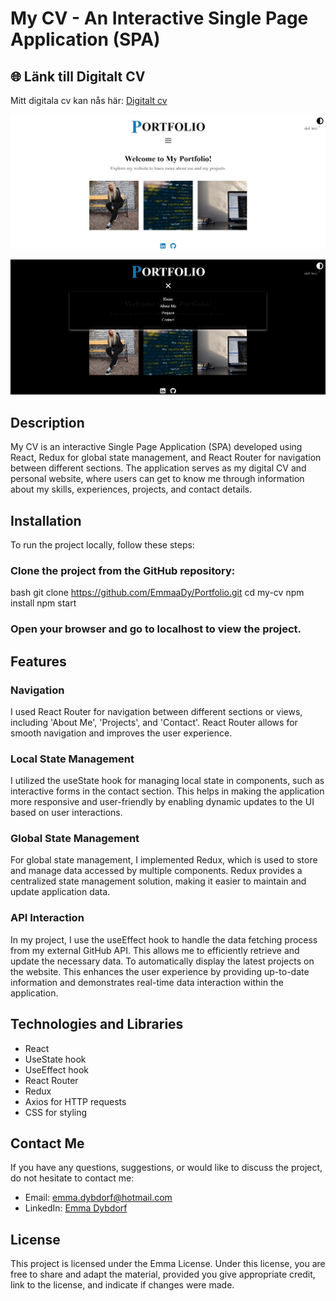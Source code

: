 # My CV - An Interactive Single Page Application (SPA)

## 🌐 Länk till Digitalt CV
Mitt digitala cv kan nås här: [Digitalt cv](http://digitalt-cv.s3-website.eu-north-1.amazonaws.com/)

![Preview-image-1](/src/assets/Portfolio.png)

![Preview-image-2](/src/assets/Portfolio2.png)

## Description

My CV is an interactive Single Page Application (SPA) developed using React, Redux for global state management, and React Router for navigation between different sections. The application serves as my digital CV and personal website, where users can get to know me through information about my skills, experiences, projects, and contact details.

## Installation

To run the project locally, follow these steps:

### Clone the project from the GitHub repository:
bash
git clone https://github.com/EmmaaDy/Portfolio.git
cd my-cv
npm install
npm start
### Open your browser and go to localhost to view the project.

## Features

### Navigation
I used React Router for navigation between different sections or views, including 'About Me', 'Projects', and 'Contact'. React Router allows for smooth navigation and improves the user experience.

### Local State Management
I utilized the useState hook for managing local state in components, such as interactive forms in the contact section. This helps in making the application more responsive and user-friendly by enabling dynamic updates to the UI based on user interactions.

### Global State Management
For global state management, I implemented Redux, which is used to store and manage data accessed by multiple components. Redux provides a centralized state management solution, making it easier to maintain and update application data.

### API Interaction
In my project, I use the useEffect hook to handle the data fetching process from my external GitHub API. This allows me to efficiently retrieve and update the necessary data. To automatically display the latest projects on the website. This enhances the user experience by providing up-to-date information and demonstrates real-time data interaction within the application.

## Technologies and Libraries
- React
- UseState hook
- UseEffect hook
- React Router
- Redux
- Axios for HTTP requests
- CSS for styling

## Contact Me
If you have any questions, suggestions, or would like to discuss the project, do not hesitate to contact me:

- Email: [emma.dybdorf@hotmail.com](mailto:emma.dybdorf@dybdorf.com)
- LinkedIn: [Emma Dybdorf](https://www.linkedin.com/in/emma-dybdorf-023315290/)

## License
This project is licensed under the Emma License.
Under this license, you are free to share and adapt the material, provided you give appropriate credit, link to the license, and indicate if changes were made.

